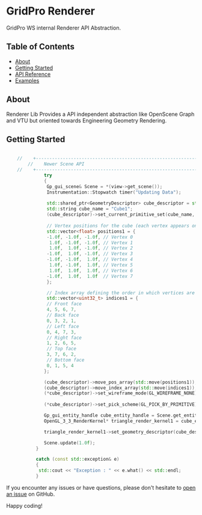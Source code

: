 # GridPro Renderer
GridPro WS internal Renderer API Abstraction.

## Table of Contents

- [About](#about)
- [Getting Started](#getting-started)
- [API Reference](#api-reference)
- [Examples](#examples)

## About
Renderer Lib Provides a API independent abstraction like OpenScene Graph and VTU but oriented towards Engineering Geometry Rendering.

## Getting Started
```cpp 

	//    +-----------------------------------------------------------------------------------+
        //    Newer Scene API
	//    +-----------------------------------------------------------------------------------+
              try 
              {
               Gp_gui_scene& Scene = *(view->get_scene()); 
               Instrumentation::Stopwatch timer("Updating Data");    
 
               std::shared_ptr<GeometryDescriptor> cube_descriptor = std::make_shared<GeometryDescriptor>();
               std::string cube_name = "Cube1";
               (cube_descriptor)->set_current_primitive_set(cube_name, GL_QUADS);
			  
               // Vertex positions for the cube (each vertex appears only once)
               std::vector<float> positions1 = {
               -1.0f, -1.0f, -1.0f, // Vertex 0
                1.0f, -1.0f, -1.0f, // Vertex 1
                1.0f,  1.0f, -1.0f, // Vertex 2
               -1.0f,  1.0f, -1.0f, // Vertex 3
               -1.0f, -1.0f,  1.0f, // Vertex 4
                1.0f, -1.0f,  1.0f, // Vertex 5
                1.0f,  1.0f,  1.0f, // Vertex 6
               -1.0f,  1.0f,  1.0f  // Vertex 7
               };

               // Index array defining the order in which vertices are connected to form quads
               std::vector<uint32_t> indices1 = {
               // Front face
               4, 5, 6, 7,
               // Back face
               0, 3, 2, 1,
               // Left face
               0, 4, 7, 3,
               // Right face
               1, 2, 6, 5,
               // Top face
               3, 7, 6, 2,
               // Bottom face
               0, 1, 5, 4
              };

              (cube_descriptor)->move_pos_array(std::move(positions1));
              (cube_descriptor)->move_index_array(std::move(indices1));
              (*cube_descriptor)->set_wireframe_mode(GL_WIREFRAME_NONE);
      
              (*cube_descriptor)->set_pick_scheme(GL_PICK_BY_PRIMITIVE);

              Gp_gui_entity_handle cube_entity_handle = Scene.get_entity(cube_name);
              OpenGL_3_3_RenderKernel* triangle_render_kernel1 = cube_entity_handle.GetComponent<OpenGL_3_3_RenderKernel>();

              triangle_render_kernel1->set_geometry_descriptor(cube_descriptor);	

              Scene.update(1.0f);
           }

           catch (const std::exception& e)
           {	
           	std::cout << "Exception : " << e.what() << std::endl;
           }
```
If you encounter any issues or have questions, please don't hesitate to [open an issue](https://github.com/ksrikar1234/HPS_API_Documentation/issues) on GitHub.

Happy coding!
